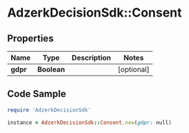 # AdzerkDecisionSdk::Consent

## Properties

Name | Type | Description | Notes
------------ | ------------- | ------------- | -------------
**gdpr** | **Boolean** |  | [optional] 

## Code Sample

```ruby
require 'AdzerkDecisionSdk'

instance = AdzerkDecisionSdk::Consent.new(gdpr: null)
```


